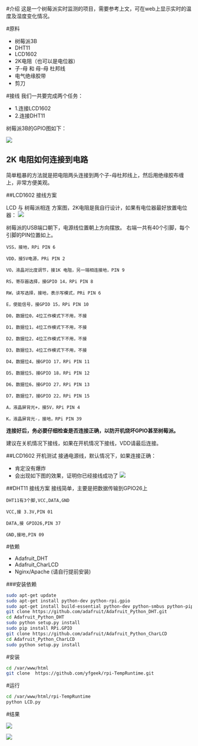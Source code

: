 #介绍
这是一个树莓派实时监测的项目，需要参考上文，可在web上显示实时的温度及湿度变化情况。


#原料
* 树莓派3B
* DHT11
* LCD1602
* 2K电阻（也可以是电位器）
* 子-母 和 母-母 杜邦线
* 电气绝缘胶带
* 剪刀

#接线
我们一共要完成两个任务：

* 1.连接LCD1602
* 2.连接DHT11

树莓派3B的GPIO图如下：

![](http://blog.yfgeek.com/content/images/2016/08/GPIO.png)
## 2K 电阻如何连接到电路
简单粗暴的方法就是把电阻两头连接到两个子-母杜邦线上，然后用绝缘胶布缠上，非常方便美观。

##LCD1602 接线方案

LCD 与 树莓派相连 方案图，2K电阻是我自行设计，如果有电位器最好放置电位器：
![](http://blog.yfgeek.com/content/images/2016/08/LCD1602--.jpg)

树莓派的USB端口朝下，电源线位置朝上方向摆放。
右端一共有40个引脚，每个引脚的PIN位置如上。
```
VSS，接地，RPi PIN 6

VDD，接5V电源，PRi PIN 2

VO，液晶对比度调节，接1K 电阻，另一端相连接地，PIN 9

RS，寄存器选择，接GPIO 14，RPi PIN 8

RW，读写选择，接地，表示写模式，PRi PIN 6

E，使能信号，接GPIO 15，RPi PIN 10

D0，数据位0，4位工作模式下不用，不接

D1，数据位1，4位工作模式下不用，不接

D2，数据位2，4位工作模式下不用，不接

D3，数据位3，4位工作模式下不用，不接

D4，数据位4，接GPIO 17，RPi PIN 11

D5，数据位5，接GPIO 18，RPi PIN 12

D6，数据位6，接GPIO 27，RPi PIN 13

D7，数据位7，接GPIO 22，RPi PIN 15

A，液晶屏背光+，接5V，RPi PIN 4

K，液晶屏背光-，接地，RPi PIN 39
```

**连接好后，务必要仔细检查是否连接正确，以防开机烧坏GPIO甚至树莓派。**

建议在关机情况下接线，如果在开机情况下接线，VDD请最后连接。

##LCD1602 开机测试
接通电源线，默认情况下，如果连接正确：

* 肯定没有爆炸
* 会出现如下图的效果，证明你已经接线成功了
![](http://blog.yfgeek.com/content/images/2016/08/1.jpg)

##DHT11 接线方案
接线简单，主要是把数据传输到GPIO26上
```
DHT11有3个脚,VCC,DATA,GND

VCC,接 3.3V,PIN 01

DATA,接 GPIO26,PIN 37

GND,接地,PIN 09
```
#依赖
* Adafruit_DHT
* Adafruit_CharLCD
* Nginx/Apache (请自行提前安装)

###安装依赖
```bash
sudo apt-get update
sudo apt-get install python-dev python-rpi.gpio
sudo apt-get install build-essential python-dev python-smbus python-pip
git clone https://github.com/adafruit/Adafruit_Python_DHT.git
cd Adafruit_Python_DHT
sudo python setup.py install
sudo pip install RPi.GPIO
git clone https://github.com/adafruit/Adafruit_Python_CharLCD
cd Adafruit_Python_CharLCD
sudo python setup.py install
```
#安装
```bash
cd /var/www/html
git clone  https://github.com/yfgeek/rpi-TempRuntime.git
```
#运行
```bash
cd /var/www/html/rpi-TempRuntime
python LCD.py
```
#结果

![](http://blog.yfgeek.com/content/images/2016/08/WechatIMG10.jpeg)

![](http://blog.yfgeek.com/content/images/2016/08/WechatIMG302.jpeg)
